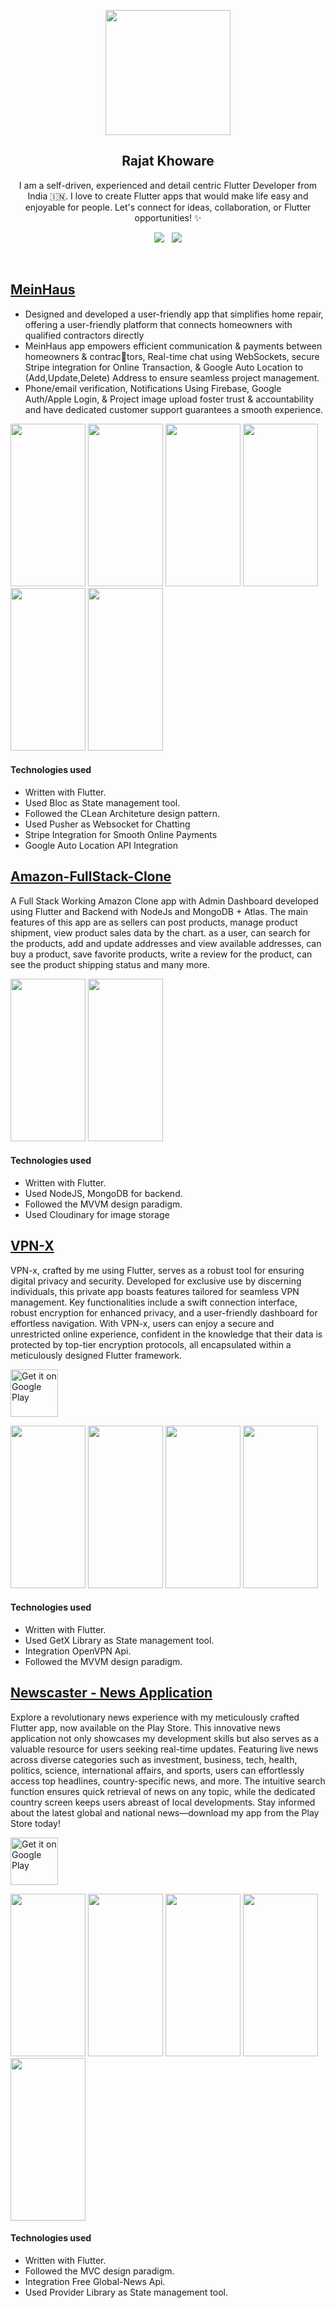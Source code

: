 <p align="center">
  <img src="https://github.com/RajatKhoware/RajatKhoware/assets/107408201/e2e63dc0-7d05-4a49-93ae-a5f18566c246" width="200" height="200">
<!--   <img src="https://github.com/RajatKhoware/RajatKhoware/assets/107408201/28b6d939-2a54-4449-b297-6c32355c4fa3.png" width="200" height="200"> -->
</p>
<h2 align="center">Rajat Khoware</h2>
<p align="center">I am a self-driven, experienced and detail centric Flutter Developer from India 🇮🇳. I love to create Flutter apps that would make life easy and enjoyable for people. Let's connect for ideas, collaboration, or Flutter opportunities! ✨ </p>
<p align="center">
  <a href="https://www.linkedin.com/in/rajat-khoware/"><img src="https://img.shields.io/static/v1?label=LinkedIn&message=RajatKhoware&color=blue&style=for-the-badge&logo=linkedin&logoColor=white"></a>&nbsp;&nbsp;
  <a href="https://github.com/Rajatkhoware"><img src="https://img.shields.io/static/v1?label=Github&message=RajatKhoware&color=red&style=for-the-badge&logo=github&logoColor=white"></a>
</p><br>

## [MeinHaus](https://github.com/RajatKhoware/MeinHaus)

- Designed and developed a user-friendly app that simplifies home repair, offering a user-friendly platform that connects homeowners with qualified contractors directly
- MeinHaus app empowers efficient communication & payments between homeowners & contractors, Real-time chat using WebSockets, secure Stripe integration for Online Transaction, & Google Auto Location to (Add,Update,Delete) Address to ensure seamless project management.
-  Phone/email verification, Notifications Using Firebase, Google Auth/Apple Login, & Project image upload foster trust & accountability and have dedicated customer support guarantees a smooth experience.


<div class="row">
<img src="https://github.com/RajatKhoware/RajatKhoware/assets/107408201/250e5a1c-ce99-4d92-a1db-6ea0f7820c8e" width="120" height="260">
<!-- <img src="https://github.com/RajatKhoware/RajatKhoware/assets/107408201/0cd6a41b-f36e-443a-9362-28f2b42fe828" width="120" height="260"> -->
<img src="https://github.com/RajatKhoware/RajatKhoware/assets/107408201/de4e7910-a50d-4ae6-b7d0-529bf12a93a4" width="120" height="260">
<img src="https://github.com/RajatKhoware/RajatKhoware/assets/107408201/2553f2dd-9e2b-45ff-b13e-eb76fb2ab87d" width="120" height="260">
<img src="https://github.com/RajatKhoware/RajatKhoware/assets/107408201/6b0db744-5564-4a12-8def-2915a8367944" width="120" height="260">
<!-- <img src="https://github.com/RajatKhoware/RajatKhoware/assets/107408201/f5efc1f7-c091-4a6c-acea-ce27e4cdfa93" width="120" height="260"> -->
<img src="https://github.com/RajatKhoware/RajatKhoware/assets/107408201/8c1f3e1d-e5b2-4ac1-a88a-e491a80ae153" width="120" height="260">
<img src="https://github.com/RajatKhoware/RajatKhoware/assets/107408201/adfd38b1-3c5f-4de8-a293-50c764e2b455" width="120" height="260">
</div>

#### Technologies used
* Written with Flutter.
* Used Bloc as State management tool.
* Followed the CLean Architeture design pattern.
* Used Pusher as Websocket for Chatting
* Stripe Integration for Smooth Online Payments
* Google Auto Location API Integration

  
## [Amazon-FullStack-Clone](https://github.com/RajatKhoware/Amazon_Clone-Flutter)


A Full Stack Working Amazon Clone app with Admin Dashboard developed using Flutter and Backend with NodeJs and MongoDB + Atlas. The main features of this app are as sellers can post products, manage product shipment, view product sales data by the chart. as a user, can search for the products, add and update addresses and view available addresses, can buy a product, save favorite products, write a review for the product, can see the product shipping status and many more.

<div class="row">
<img src="https://user-images.githubusercontent.com/3157579/178204057-dd51e81c-bc60-41db-b626-600a1e2a130e.gif" width="120" height="260">
<img src="https://user-images.githubusercontent.com/3157579/178206855-2368a5e9-12bf-4110-9d50-45a91d632804.gif" width="120" height="260">
</div>

#### Technologies used
* Written with Flutter.
* Used NodeJS, MongoDB for backend.
* Followed the MVVM design paradigm.
* Used Cloudinary for image storage

## [VPN-X](https://github.com/RajatKhoware/VPNX-Flutter)

VPN-x, crafted by me using Flutter, serves as a robust tool for ensuring digital privacy and security. Developed for exclusive use by discerning individuals, this private app boasts features tailored for seamless VPN management. Key functionalities include a swift connection interface, robust encryption for enhanced privacy, and a user-friendly dashboard for effortless navigation. With VPN-x, users can enjoy a secure and unrestricted online experience, confident in the knowledge that their data is protected by top-tier encryption protocols, all encapsulated within a meticulously designed Flutter framework.

<a href='https://play.google.com/store/apps/details?id=com.rajatKhoware.masterVpn'><img alt='Get it on Google Play' src='https://play.google.com/intl/en_us/badges/static/images/badges/en_badge_web_generic.png' height="76"/></a>

<div class="row">
<!-- <img src="https://github.com/RajatKhoware/VPNX-Flutter/assets/107408201/f1103de5-4af2-4f1c-a75c-63a5df0f2566.gif" width="140" height="260"/> -->
<img src="https://github.com/RajatKhoware/RajatKhoware/assets/107408201/7e132b27-bd55-489a-842d-e2aa8d183a7e.png" width="120" height="260">
<img src="https://github.com/RajatKhoware/RajatKhoware/assets/107408201/afb749d3-27a3-4108-9ac8-375b48ab15b0.png" width="120" height="260">
<img src="https://github.com/RajatKhoware/RajatKhoware/assets/107408201/0275e0f8-3bec-4b55-a398-4559f1313af0.png" width="120" height="260">
<img src="https://github.com/RajatKhoware/RajatKhoware/assets/107408201/eb8a0884-cf72-4a5b-8db0-db16dcda0065.png" width="120" height="260">
</div>




#### Technologies used

* Written with Flutter.
* Used GetX Library as State management tool.
* Integration OpenVPN Api.
* Followed the MVVM design paradigm.

## [Newscaster - News Application](https://play.google.com/store/apps/details?id=com.rajatkhoware.newscaster)

Explore a revolutionary news experience with my meticulously crafted Flutter app, now available on the Play Store. This innovative news application not only showcases my development skills but also serves as a valuable resource for users seeking real-time updates. Featuring live news across diverse categories such as investment, business, tech, health, politics, science, international affairs, and sports, users can effortlessly access top headlines, country-specific news, and more. The intuitive search function ensures quick retrieval of news on any topic, while the dedicated country screen keeps users abreast of local developments. Stay informed about the latest global and national news—download my app from the Play Store today!

<a href='https://play.google.com/store/apps/details?id=com.rajatkhoware.newscaster'><img alt='Get it on Google Play' src='https://play.google.com/intl/en_us/badges/static/images/badges/en_badge_web_generic.png' height="76"/></a>

<div class="row">
<img src="https://play-lh.googleusercontent.com/nguP4Lc6cKiAvS9YufTEkqqCJPTXRGp4qI18rQH8KFDiecp-K4R3sbH4MbXk2tSHKRY=w526-h296-rw" width="120" height="260">
<img src="https://play-lh.googleusercontent.com/pxXfnLT6AU83en0AhIfovzFqQz3P6lXDJDj485W3pfdSEHadAz3ptMXoGoNpBOdNvFRg=w526-h296-rw" width="120" height="260">
<img src="https://play-lh.googleusercontent.com/Cs39pY2rHowYKPr6-0x85rtyxGsFyoiQ8lcolWUiNWv8PAEvLkgJHkRwJ8r9qTCp6yk=w526-h296-rw" width="120" height="260">
<img src="https://play-lh.googleusercontent.com/dpAc59OXVZdufmUD2A86mfcwm2x63jYTahlk4zHpZio__laG2ORGv9oKmYPuJbAoz1w=w526-h296-rw" width="120" height="260">
<img src="https://play-lh.googleusercontent.com/eA5iHf6EIkJGfxNWvgxQ0dHGRiVgc_5XuLQfwtfx7HaEyls50aTbacG2WtHXW6V7Hgg=w526-h296-rw" width="120" height="260">
</div>


#### Technologies used

* Written with Flutter.
* Followed the MVC design paradigm.
* Integration Free Global-News Api.
* Used Provider Library as State management tool.
